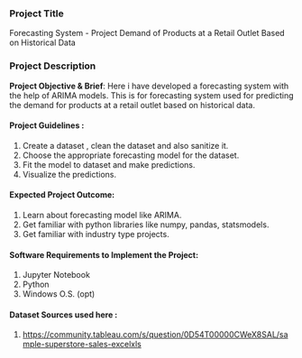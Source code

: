 ### Project Title

Forecasting System - Project Demand of Products at a Retail Outlet Based on Historical Data
### Project Description
**Project Objective & Brief**: Here i have developed a forecasting system with the help of ARIMA models. This is for forecasting system used for predicting the demand for products at a retail outlet based on historical data.

#### Project Guidelines :
1. Create a dataset , clean the dataset and also sanitize it.
2. Choose the appropriate forecasting model for the dataset.
3. Fit the model to dataset and make predictions.
4. Visualize the predictions.

#### Expected Project Outcome:
1. Learn about forecasting model like ARIMA.
2. Get familiar with python libraries like numpy, pandas, statsmodels.
3. Get familiar with industry type projects.

#### Software Requirements to Implement the Project:
1. Jupyter Notebook
2. Python
3. Windows O.S. (opt)

#### Dataset  Sources used here :
1. https://community.tableau.com/s/question/0D54T00000CWeX8SAL/sample-superstore-sales-excelxls
